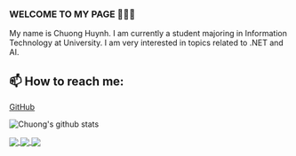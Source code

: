### WELCOME TO MY PAGE 👋👋👋
My name is Chuong Huynh. I am currently a student majoring in Information Technology at University. I am very interested in topics related to .NET and AI.<br>
## 📫 How to reach me: 

[GitHub](https://github.com/jin3107/)

![Chuong's github stats](https://github-readme-stats.vercel.app/api?username=jin3107&show_icons=true&theme=tokyonight&hide=contribs,prs,issues)
 
<a href="https://github.com/jin3107/CRUD/">
  <!-- Change the github-readme-stats.anuraghazra1.vercel.app to github-readme-stats.vercel.app  -->
  <img align="center" src="https://github-readme-stats.vercel.app/api/pin/?username=jin3107&repo=CRUD&theme=cobalt" />
</a>

<a href="https://github.com/jin3107/FirstWebAPI/">
  <!-- Change the github-readme-stats.anuraghazra1.vercel.app to github-readme-stats.vercel.app  -->
  <img align="center" src="https://github-readme-stats.vercel.app/api/pin/?username=jin3107&repo=FirstWebAPI&theme=cobalt" />
</a>

<a href="https://github.com/jin3107/Project_Overview/">
  <!-- Change the github-readme-stats.anuraghazra1.vercel.app to github-readme-stats.vercel.app  -->
  <img align="center" src="https://github-readme-stats.vercel.app/api/pin/?username=jin3107&repo=Project_Overview&theme=gruvbox" />
</a>
